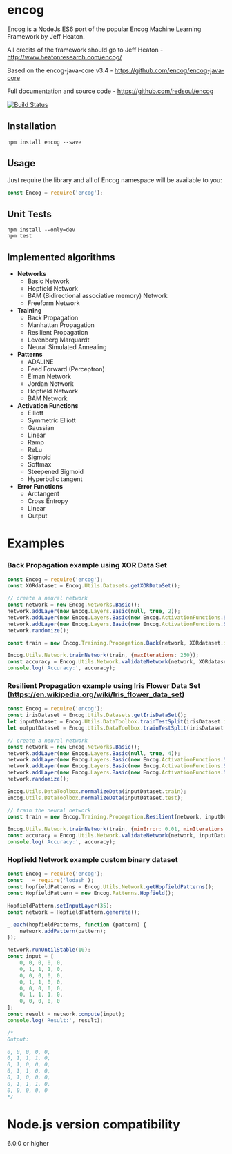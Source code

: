 # encog 
Encog is a NodeJs ES6 port of the popular Encog Machine Learning Framework by Jeff Heaton.

All credits of the framework should go to Jeff Heaton - http://www.heatonresearch.com/encog/

Based on the encog-java-core v3.4 - https://github.com/encog/encog-java-core

Full documentation and source code - https://github.com/redsoul/encog

[![Build Status](https://travis-ci.org/redsoul/encog.svg?branch=master)](https://travis-ci.org/redsoul/encog)

## Installation

    npm install encog --save
    
## Usage

Just require the library and all of Encog namespace will be available to you:

```javascript
const Encog = require('encog');
```

## Unit Tests

    npm install --only=dev
    npm test

## Implemented algorithms
* **Networks**
  * Basic Network
  * Hopfield Network
  * BAM (Bidirectional associative memory) Network
  * Freeform Network
* **Training**
  * Back Propagation
  * Manhattan Propagation
  * Resilient Propagation
  * Levenberg Marquardt
  * Neural Simulated Annealing
* **Patterns**
  * ADALINE
  * Feed Forward (Perceptron)
  * Elman Network
  * Jordan Network
  * Hopfield Network
  * BAM Network
* **Activation Functions**
  * Elliott
  * Symmetric Elliott
  * Gaussian
  * Linear
  * Ramp
  * ReLu
  * Sigmoid
  * Softmax
  * Steepened Sigmoid
  * Hyperbolic tangent
* **Error Functions**
  * Arctangent
  * Cross Entropy
  * Linear
  * Output
    

# Examples

### Back Propagation example using XOR Data Set

```javascript
const Encog = require('encog');
const XORdataset = Encog.Utils.Datasets.getXORDataSet();

// create a neural network
const network = new Encog.Networks.Basic();
network.addLayer(new Encog.Layers.Basic(null, true, 2));
network.addLayer(new Encog.Layers.Basic(new Encog.ActivationFunctions.Sigmoid(), true, 4));
network.addLayer(new Encog.Layers.Basic(new Encog.ActivationFunctions.Sigmoid(), false, 1));
network.randomize();

const train = new Encog.Training.Propagation.Back(network, XORdataset.input, XORdataset.output);

Encog.Utils.Network.trainNetwork(train, {maxIterations: 250});
const accuracy = Encog.Utils.Network.validateNetwork(network, XORdataset.input, XORdataset.output);
console.log('Accuracy:', accuracy);
```

### Resilient Propagation example using Iris Flower Data Set (https://en.wikipedia.org/wiki/Iris_flower_data_set)

```javascript
const Encog = require('encog');
const irisDataset = Encog.Utils.Datasets.getIrisDataSet();
let inputDataset = Encog.Utils.DataToolbox.trainTestSplit(irisDataset.input);
let outputDataset = Encog.Utils.DataToolbox.trainTestSplit(irisDataset.output);

// create a neural network
const network = new Encog.Networks.Basic();
network.addLayer(new Encog.Layers.Basic(null, true, 4));
network.addLayer(new Encog.Layers.Basic(new Encog.ActivationFunctions.Sigmoid(), true, 10));
network.addLayer(new Encog.Layers.Basic(new Encog.ActivationFunctions.Sigmoid(), true, 5));
network.addLayer(new Encog.Layers.Basic(new Encog.ActivationFunctions.Sigmoid(), false, 3));
network.randomize();

Encog.Utils.DataToolbox.normalizeData(inputDataset.train);
Encog.Utils.DataToolbox.normalizeData(inputDataset.test);

// train the neural network
const train = new Encog.Training.Propagation.Resilient(network, inputDataset.train, outputDataset.train);

Encog.Utils.Network.trainNetwork(train, {minError: 0.01, minIterations: 5});
const accuracy = Encog.Utils.Network.validateNetwork(network, inputDataset.test, outputDataset.test);
console.log('Accuracy:', accuracy);
```

### Hopfield Network example custom binary dataset

```javascript
const Encog = require('encog');
const _ = require('lodash');
const hopfieldPatterns = Encog.Utils.Network.getHopfieldPatterns();
const HopfieldPattern = new Encog.Patterns.Hopfield();

HopfieldPattern.setInputLayer(35);
const network = HopfieldPattern.generate();

_.each(hopfieldPatterns, function (pattern) {
    network.addPattern(pattern);
});

network.runUntilStable(10);
const input = [
    0, 0, 0, 0, 0,
    0, 1, 1, 1, 0,
    0, 0, 0, 0, 0,
    0, 1, 1, 0, 0,
    0, 0, 0, 0, 0,
    0, 1, 1, 1, 0,
    0, 0, 0, 0, 0
];
const result = network.compute(input);
console.log('Result:', result);

/*
Output:

0, 0, 0, 0, 0,
0, 1, 1, 1, 0,
0, 1, 0, 0, 0,
0, 1, 1, 0, 0,
0, 1, 0, 0, 0,
0, 1, 1, 1, 0,
0, 0, 0, 0, 0
*/
```

# Node.js version compatibility

6.0.0 or higher